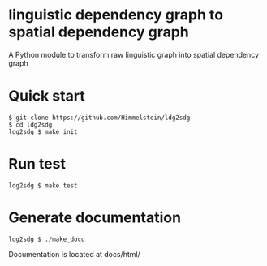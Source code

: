 # linguistic dependency graph to spatial dependency graph
A Python module to transform raw linguistic graph into spatial dependency graph

# Quick start
```
$ git clone https://github.com/Himmelstein/ldg2sdg
$ cd ldg2sdg
ldg2sdg $ make init
```

# Run test
```
ldg2sdg $ make test
```

# Generate documentation
```
ldg2sdg $ ./make_docu
```
Documentation is located at docs/html/
